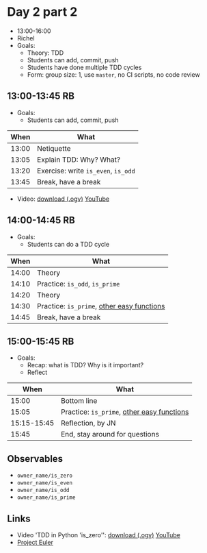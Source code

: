 # Day 2 part 2

 * 13:00-16:00
 * Richel
 * Goals: 
   * Theory: TDD
   * Students can add, commit, push
   * Students have done multiple TDD cycles
   * Form: group size: 1, use `master`, no CI scripts, no code review

## 13:00-13:45 RB

 * Goals: 
   * Students can add, commit, push

When |What
-----|-------------------------
13:00|Netiquette
13:05|Explain TDD: Why? What? 
13:20|Exercise: write `is_even`, `is_odd`
13:45|Break, have a break

 * Video: [download (.ogv)](https://richelbilderbeek.nl/tdd_python_is_zero.ogv) [YouTube](https://youtu.be/VddlrNOeodg)

## 14:00-14:45 RB

 * Goals: 
   * Students can do a TDD cycle

When |What
-----|-------------------------
14:00|Theory
14:10|Practice: `is_odd`, `is_prime`
14:20|Theory
14:30|Practice: `is_prime`, [other easy functions](https://github.com/UPPMAX/programming_formalisms/blob/main/learning_line.md#easy)
14:45|Break, have a break

## 15:00-15:45 RB

 * Goals: 
   * Recap: what is TDD? Why is it important?
   * Reflect

When       |What
-----------|-------------------------
15:00      |Bottom line
15:05      |Practice: `is_prime`, [other easy functions](https://github.com/UPPMAX/programming_formalisms/blob/main/learning_line.md#easy)
15:15-15:45|Reflection, by JN
15:45      |End, stay around for questions

## Observables

 * `owner_name/is_zero`
 * `owner_name/is_even`
 * `owner_name/is_odd`
 * `owner_name/is_prime`

## Links

 * Video 'TDD in Python 'is_zero'': [download (.ogv)](https://richelbilderbeek.nl/tdd_python_is_zero.ogv) [YouTube](https://youtu.be/VddlrNOeodg)
 * [Project Euler](https://projecteuler.net/)
